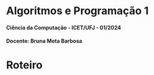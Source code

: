 # Algoritmos e Programação 1

#### Ciência da Computação - ICET/UFJ - 01/2024
#### Docente: Bruna Mota Barbosa

# Roteiro

